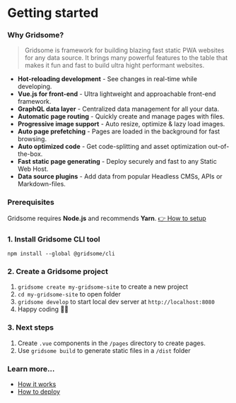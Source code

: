 # Getting started

### Why Gridsome?

> Gridsome is framework for building blazing fast static PWA websites for any data source. It brings many powerful features to the table that makes it fun and fast to build ultra hight performant websites.

- **Hot-reloading development** - See changes in real-time while developing.
- **Vue.js for front-end** - Ultra lightweight and approachable front-end framework.
- **GraphQL data layer** - Centralized data management for all your data.
- **Automatic page routing** - Quickly create and manage pages with files.
- **Progressive image support** - Auto resize, optimize & lazy load images.
- **Auto page prefetching** - Pages are loaded in the background for fast browsing.
- **Auto optimized code** - Get code-splitting and asset optimization out-of-the-box.
- **Fast static page generating** - Deploy securely and fast to any Static Web Host.
- **Data source plugins** - Add data from popular Headless CMSs, APIs or Markdown-files.	 


### Prerequisites
Gridsome requires **Node.js** and recommends **Yarn**. [👉 How to setup](/docs/prerequisites)

### 1. Install Gridsome CLI tool

`npm install --global @gridsome/cli`

### 2. Create a Gridsome project

1. `gridsome create my-gridsome-site` to create a new project </li>
2. `cd my-gridsome-site` to open folder
3. `gridsome develop` to start local dev server at `http://localhost:8080`
4. Happy coding 🎉🙌

### 3. Next steps

1. Create `.vue` components in the `/pages` directory to create pages.
2. Use `gridsome build` to generate static files in a `/dist` folder

### Learn more...

- [How it works](/docs/how-it-works)
- [How to deploy](/docs/deployment)
